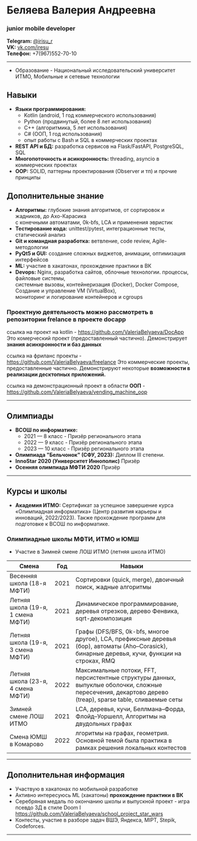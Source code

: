 # **Беляева Валерия Андреевна**
### **junior mobile developer**  
**Telegram:** [@irisu\_r](https://t.me/irisu_r)  
**VK:** [vk.com/iresu](https://vk.com/iresu)  
**Телефон:** +7(967)552-70-10  

---
* Образование - Национальный исследовательский университет ИТМО, Мобильные и сетевые технологии
## Навыки

* **Языки программирования:** 
  * Kotlin (android, 1 год коммерческого использования)
  * Python (продвинутый, более 8 лет использования)
  * C++ (алгоритмика, 5 лет использования)
  * С# (ООП, 1 год использования)
  * опыт работы с Bash и SQL в коммерческих проектах
* **REST API и БД:** разработка сервисов на Flask/FastAPI, PostgreSQL, SQL 
* **Многопоточность и асинхронность:** threading, asyncio в коммерческих проектах
* **OOP:** SOLID, паттерны проектирования (Observer и тп) и прочие принципы

## Дополнительные знание
* **Алгоритмы:** глубокие знания алгоритмов, от сортировок и жадников, до Ахо-Карасика  
с конечными автоматами, 0k-bfs, LCA и применения эвристик
* **Тестирование кода:** unittest/pytest, интеграционные тесты, статический анализ
* **Git и командная разработка:** ветвление, code review, Agile-методологии
* **PyQt5 и GUI:** создание сложных виджетов, анимации, оптимизация интерфейсов
* **ML:** участие в хакатонах, прохождение практики в ВК
* **Devops:** Nginx, разработка сайтов, облочные технологии. процессы, файловые системы,  
системные вызовы, контейнеризация (Docker), Docker Compose, Создание и управление VM (VirtualBox),  
мониторинг и логирование контейнеров и cgroups

### Проектнyю деятельность можно рассмотреть в репозитории frelance в проекте docapp
ссылка на проект на kotlin - https://github.com/ValeriaBelyaeva/DocApp  
Это комерческий проект (предоставленный частично). Демонстрирует **знания асинхронности и баз данных**

ссылка на фриланс проекты - https://github.com/ValeriaBelyaeva/freelance
Это коммерческие проекты, предоставленные частично. Демонстрируют некоторые **возможности в реализации 
десктопных приложений.**

ссылка на демонстрационный проект в области **ООП** - https://github.com/ValeriaBelyaeva/vending_machine_oop 


---

## Олимпиады

* **ВСОШ по информатике:** 
  * 2021 — 8 класс - Призёр регионального этапа
  * 2022 — 9 класс - Призёр регионального этапа
  * 2023 — 10 класс - Призёр регионального этапа
* **Олимпиада "Бельчонок" (СФУ, 2023):** Диплом III степени.
* **InnoStar 2020  (Университет Иннополис)** Призёр
* **Осенняя олимпиада МФТИ 2020** Призёр

---
## Курсы и школы

* **Академия ИТМО:** Сертификат за успешное завершение курса «Олимпиадная информатика» (Центр развития карьеры и инноваций, 2022/2023). Также прохождение программ для подготовке к ВСОШ по информатике.

### Олимпиадные школы МФТИ, ИТМО и ЮМШ

* Участие в Зимней смене ЛОШ ИТМО (летняя школа ИТМО)

| Смена                        | Год  | Навыки                                                                                                                                                   |
| ---------------------------- | ---- | -------------------------------------------------------------------------------------------------------------------------------------------------------- |
| Весенняя школа (18-я МФТИ)        | 2021 | Сортировки (quick, merge), двоичный поиск, жадные алгоритмы                                                                                              |
| Летняя школа (19-я, 1 смена МФТИ) | 2021 | Динамическое программирование, деревья отрезков, дерево Фенвика, sqrt-декомпозиция                                                                       |
| Летняя школа (19-я, 3 смена МФТИ) | 2021 | Графы (DFS/BFS, 0k-bfs, многое другое), LCA, префиксные деревья (бор), автоматы (Aho–Corasick), бинарные деревья, кучи, функции на строках, RMQ          |
| Летняя школа (23-я, 4 смена МФТИ) | 2022 | Максимальные потоки, FFT, персистентные структуры данных, выпуклые оболочки, сложные пересечения, декартово дерево (treap), sparse table, сливаемые сеты |
| Зимней смене ЛОШ ИТМО             | 2021 | LCA, деревья, кучи, Беллмана–Форда, Флойд–Уоршелл, Алгоритмы на двудольных графах                                                                        |
| Смена ЮМШ в Комарово              | 2022 | лгоритмы на графах, геометрия. Основной темой была практика в рамках решения локальных контестов           |

---
## Дополнительная информация
* Участвую в хакатонах по мобильной разработке 
* Активно интересуюсь ML (хакатоны) **прохождение практики в ВК**
* Серебряная медаль по окончанию школы и выпускной проект - игра псевдо 3Д в стиле Doom I https://github.com/ValeriaBelyaeva/school_project_star_wars
* Контесты, участие в разборе задач ВШЭ, Яндекса, MIPT, Stepik, Codeforces.

---

